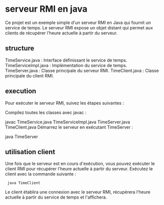 # serveur RMI en java
Ce projet est un exemple simple d'un serveur RMI en Java qui fournit un service de temps. Le serveur RMI expose un objet distant qui permet aux clients de récupérer l'heure actuelle à partir du serveur.
## structure
TimeService.java : Interface définissant le service de temps. TimeServiceImpl.java : Implémentation du service de temps. 
TimeServer.java : Classe principale du serveur RMI. TimeClient.java : Classe principale du client RMI.
## execution
Pour exécuter le serveur RMI, suivez les étapes suivantes :

Compilez toutes les classes avec javac :

javac TimeService.java TimeServiceImpl.java TimeServer.java TimeClient.java
Démarrez le serveur en exécutant TimeServer :

java TimeServer
## utilisation client
Une fois que le serveur est en cours d'exécution, vous pouvez exécuter le client RMI pour récupérer l'heure actuelle à partir du serveur. Exécutez le client avec la commande suivante :

```  java TimeClient ```

Le client établira une connexion avec le serveur RMI, récupérera l'heure actuelle à partir du service de temps et l'affichera.
